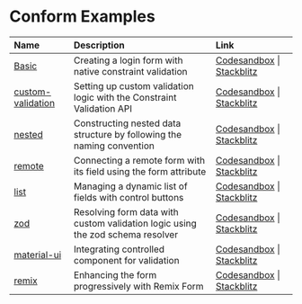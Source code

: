 # Conform Examples

| Name                                    | Description                                                                    | Link                                                                                                                                                                                                            |
| :-------------------------------------- | :----------------------------------------------------------------------------- | :-------------------------------------------------------------------------------------------------------------------------------------------------------------------------------------------------------------- |
| [Basic](basic)                          | Creating a login form with native constraint validation                        | [Codesandbox](https://codesandbox.io/s/github/edmundhung/conform/tree/main/examples/basic) \| [Stackblitz](https://stackblitz.com/github/edmundhung/conform/tree/main/examples/basic)                           |
| [custom-validation](custom-validaition) | Setting up custom validation logic with the Constraint Validation API          | [Codesandbox](https://codesandbox.io/s/github/edmundhung/conform/tree/main/examples/custom-validaition) \| [Stackblitz](https://stackblitz.com/github/edmundhung/conform/tree/main/examples/custom-validaition) |
| [nested](nested)                        | Constructing nested data structure by following the naming convention          | [Codesandbox](https://codesandbox.io/s/github/edmundhung/conform/tree/main/examples/nested) \| [Stackblitz](https://stackblitz.com/github/edmundhung/conform/tree/main/examples/nested)                         |
| [remote](remote)                        | Connecting a remote form with its field using the form attribute               | [Codesandbox](https://codesandbox.io/s/github/edmundhung/conform/tree/main/examples/remote) \| [Stackblitz](https://stackblitz.com/github/edmundhung/conform/tree/main/examples/remote)                         |
| [list](list)                            | Managing a dynamic list of fields with control buttons                         | [Codesandbox](https://codesandbox.io/s/github/edmundhung/conform/tree/main/examples/list) \| [Stackblitz](https://stackblitz.com/github/edmundhung/conform/tree/main/examples/list)                             |
| [zod](zod)                              | Resolving form data with custom validation logic using the zod schema resolver | [Codesandbox](https://codesandbox.io/s/github/edmundhung/conform/tree/main/examples/zod) \| [Stackblitz](https://stackblitz.com/github/edmundhung/conform/tree/main/examples/zod)                               |
| [material-ui](material-ui)              | Integrating controlled component for validation                                | [Codesandbox](https://codesandbox.io/s/github/edmundhung/conform/tree/main/examples/material-ui) \| [Stackblitz](https://stackblitz.com/github/edmundhung/conform/tree/main/examples/material-ui)               |
| [remix](remix)                          | Enhancing the form progressively with Remix Form                               | [Codesandbox](https://codesandbox.io/s/github/edmundhung/conform/tree/main/examples/remix) \| [Stackblitz](https://stackblitz.com/github/edmundhung/conform/tree/main/examples/remix)                           |
